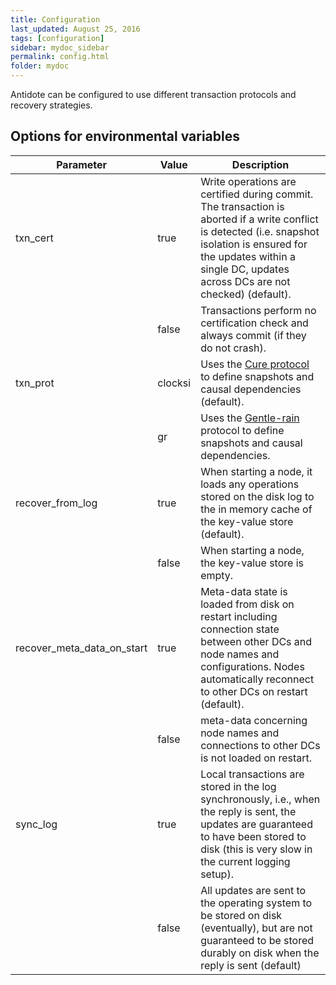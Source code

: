```yaml
---
title: Configuration
last_updated: August 25, 2016
tags: [configuration]
sidebar: mydoc_sidebar
permalink: config.html
folder: mydoc
---
```


Antidote can be configured to use different transaction protocols and recovery strategies.

## Options for environmental variables

| Parameter | Value | Description |
| ----------|-------|------------ |
| txn_cert | true  | Write operations are certified during commit. The transaction is aborted if a write conflict is detected (i.e. snapshot isolation is ensured for the updates within a single DC, updates across DCs are not checked) (default). |
|           | false | Transactions perform no certification check and always commit (if they do not crash).|
| txn_prot | clocksi | Uses the [Cure protocol](https://pages.lip6.fr/Marc.Shapiro/papers/Cure-final-ICDCS16.pdf) to define snapshots and causal dependencies  (default). |
|          | gr | Uses the [Gentle-rain](https://infoscience.epfl.ch/record/202079) protocol to define snapshots and causal dependencies.|
| recover_from_log | true | When starting a node, it loads any operations stored on the disk log to the in memory cache of the key-value store (default). |
|       | false | When starting a node, the key-value store is empty.|
| recover_meta_data_on_start | true | Meta-data state is loaded from disk on restart including connection state between other DCs and node names and configurations. Nodes  automatically reconnect to other DCs on restart (default).
|        | false | meta-data concerning node names and connections to other DCs is not loaded on restart. |
| sync_log | true | Local transactions are stored in the log synchronously, i.e., when the reply is sent, the updates are guaranteed to have been                stored to disk (this is very slow in the current logging setup).
|        | false | All updates are sent to the operating system to be stored on disk (eventually), but are not guaranteed to be stored durably on disk                 when the reply is sent (default) |
